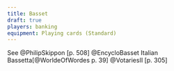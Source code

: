 ```yaml
---
title: Basset
draft: true
players: banking
equipment: Playing cards (Standard)
---
```


See @PhilipSkippon [p. 508]
@EncycloBasset
Italian <span lang="it">Bassetta</span>[@WorldeOfWordes p. 39]
@VotariesII [p. 305]
